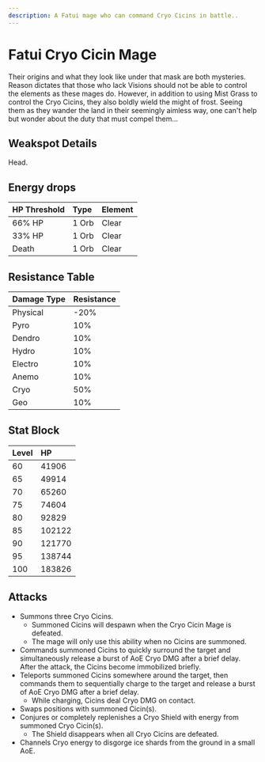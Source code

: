 ```yaml
---
description: A Fatui mage who can command Cryo Cicins in battle..
---
```


# Fatui Cryo Cicin Mage

Their origins and what they look like under that mask are both mysteries. Reason dictates that those who lack Visions should not be able to control the elements as these mages do. However, in addition to using Mist Grass to control the Cryo Cicins, they also boldly wield the might of frost. Seeing them as they wander the land in their seemingly aimless way, one can't help but wonder about the duty that must compel them...

## Weakspot Details

Head.

## Energy drops

| HP Threshold | Type  | Element |
| :----------- | :---- | :------ |
| 66% HP       | 1 Orb | Clear  |
| 33% HP       | 1 Orb | Clear  |
| Death        | 1 Orb | Clear  |

## Resistance Table

| Damage Type | Resistance |
| :---------- | :--------- |
| Physical    | -20%       |
| Pyro        | 10%        |
| Dendro      | 10%        |
| Hydro       | 10%        |
| Electro     | 10%        |
| Anemo       | 10%        |
| Cryo        | 50%        |
| Geo         | 10%        |

## Stat Block

| Level | HP     |
| :---- | :----- |
| 60    | 41906  |
| 65    | 49914  |
| 70    | 65260  |
| 75    | 74604  |
| 80    | 92829  |
| 85    | 102122 |
| 90    | 121770 |
| 95    | 138744 |
| 100   | 183826 |

## Attacks

* Summons three Cryo Cicins.
  * Summoned Cicins will despawn when the Cryo Cicin Mage is defeated.
  * The mage will only use this ability when no Cicins are summoned.
* Commands summoned Cicins to quickly surround the target and simultaneously release a burst of AoE Cryo DMG after a brief delay. After the attack, the Cicins become immobilized briefly.
* Teleports summoned Cicins somewhere around the target, then commands them to sequentially charge to the target and release a burst of AoE Cryo DMG after a brief delay.
  * While charging, Cicins deal Cryo DMG on contact.
* Swaps positions with summoned Cicin(s).
* Conjures or completely replenishes a Cryo Shield with energy from summoned Cryo Cicin(s).
  * The Shield disappears when all Cryo Cicins are defeated.
* Channels Cryo energy to disgorge ice shards from the ground in a small AoE.
